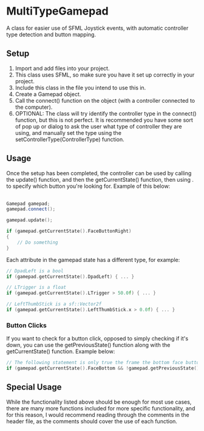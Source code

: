 # MultiTypeGamepad
A class for easier use of SFML Joystick events, with automatic controller type detection and button mapping.

## Setup
1. Import and add files into your project.
2. This class uses SFML, so make sure you have it set up correctly in your project.
3. Include this class in the file you intend to use this in.
4. Create a Gamepad object.
5. Call the connect() function on the object (with a controller connected to the computer).
6. OPTIONAL: The class will try identify the controller type in the connect() function, but this is not perfect. It is recommended you have some sort of pop up or dialog to ask the user what type of controller they are using, and manually set the type using the setControllerType(ControllerType) function.

## Usage
Once the setup has been completed, the controller can be used by calling the update() function, and then the getCurrentState() function, then using . to specify which button you're looking for. Example of this below:<br><br>

``` c++
Gamepad gamepad;
gamepad.connect();

gamepad.update();

if (gamepad.getCurrentState().FaceButtonRight)
{
    // Do something
}
```


Each attribute in the gamepad state has a different type, for example:

``` c++
// DpadLeft is a bool
if (gamepad.getCurrentState().DpadLeft) { ... }

// LTrigger is a float
if (gamepad.getCurrentState().LTrigger > 50.0f) { ... }

// LeftThumbStick is a sf::Vector2f
if (gamepad.getCurrentState().LeftThumbStick.x > 0.0f) { ... }
```

### Button Clicks
If you want to check for a button click, opposed to simply checking if it's down, you can use the getPreviousState() function along with the getCurrentState() function. Example below:

``` c++
// The following statement is only true the frame the bottom face button is pressed
if (gamepad.getCurrentState().FaceBottom && !gamepad.getPreviousState().FaceBottom) { ... }
```

## Special Usage
While the functionality listed above should be enough for most use cases, there are many more functions included for more specific functionality, and for this reason, I would recommend reading through the comments in the header file, as the comments should cover the use of each function.
